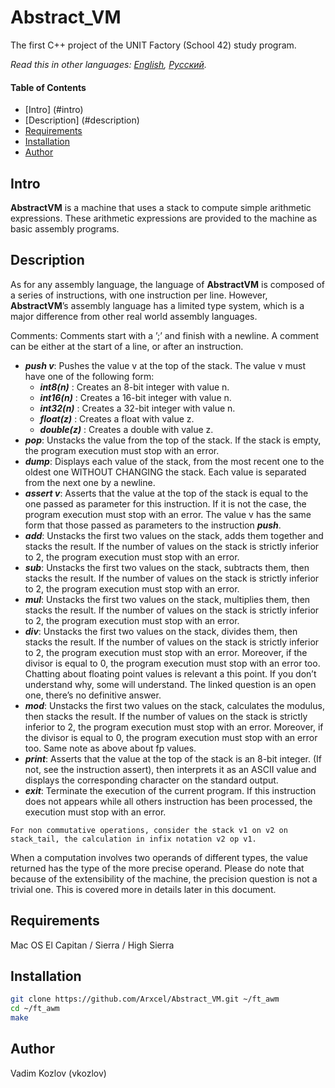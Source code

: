 # Abstract_VM
The first C++ project of the  UNIT Factory (School 42) study program.

*Read this in other languages: [English](README.md), [Русский](README-ru.md).*

#### Table of Contents
- [Intro] (#intro)
- [Description] (#description)
- [Requirements](#requirements)
- [Installation](#installation)
- [Author](#author)

## Intro

__AbstractVM__ is a machine that uses a stack to compute simple arithmetic expressions.
These arithmetic expressions are provided to the machine as basic assembly programs.

## Description

As for any assembly language, the language of __AbstractVM__ is composed of a series of
instructions, with one instruction per line. However, __AbstractVM__’s assembly language
has a limited type system, which is a major difference from other real world assembly
languages.

Comments: Comments start with a ’;’ and finish with a newline. A comment can
be either at the start of a line, or after an instruction.
* ___push v___: Pushes the value v at the top of the stack. The value v must have one of the following form:
    * ___int8(n)___ : Creates an 8-bit integer with value n.
    * ___int16(n)___ : Creates a 16-bit integer with value n.
    * ___int32(n)___ : Creates a 32-bit integer with value n.
    * ___float(z)___ : Creates a float with value z.
    * ___double(z)___ : Creates a double with value z.
* ___pop___: Unstacks the value from the top of the stack. If the stack is empty, the
program execution must stop with an error.
* ___dump___: Displays each value of the stack, from the most recent one to the oldest
one WITHOUT CHANGING the stack. Each value is separated from the next one
by a newline.
* ___assert v___: Asserts that the value at the top of the stack is equal to the one passed
as parameter for this instruction. If it is not the case, the program execution must
stop with an error. The value v has the same form that those passed as parameters
to the instruction ___push___.
* ___add___: Unstacks the first two values on the stack, adds them together and stacks the
result. If the number of values on the stack is strictly inferior to 2, the program
execution must stop with an error.
* ___sub___: Unstacks the first two values on the stack, subtracts them, then stacks the
result. If the number of values on the stack is strictly inferior to 2, the program
execution must stop with an error.
* ___mul___: Unstacks the first two values on the stack, multiplies them, then stacks the
result. If the number of values on the stack is strictly inferior to 2, the program
execution must stop with an error.
* ___div___: Unstacks the first two values on the stack, divides them, then stacks the result.
If the number of values on the stack is strictly inferior to 2, the program execution
must stop with an error. Moreover, if the divisor is equal to 0, the program execution
must stop with an error too. Chatting about floating point values is relevant a this
point. If you don’t understand why, some will understand. The linked question is
an open one, there’s no definitive answer.
* ___mod___: Unstacks the first two values on the stack, calculates the modulus, then
stacks the result. If the number of values on the stack is strictly inferior to 2, the
program execution must stop with an error. Moreover, if the divisor is equal to 0,
the program execution must stop with an error too. Same note as above about fp
values.
* ___print___: Asserts that the value at the top of the stack is an 8-bit integer. (If not,
see the instruction assert), then interprets it as an ASCII value and displays the
corresponding character on the standard output.
* ___exit___: Terminate the execution of the current program. If this instruction does not
appears while all others instruction has been processed, the execution must stop
with an error.
```
For non commutative operations, consider the stack v1 on v2 on
stack_tail, the calculation in infix notation v2 op v1.
```
When a computation involves two operands of different types, the value returned has
the type of the more precise operand. Please do note that because of the extensibility of
the machine, the precision question is not a trivial one. This is covered more in details
later in this document.
## Requirements

Mac OS El Capitan / Sierra / High Sierra

## Installation

```bash
git clone https://github.com/Arxcel/Abstract_VM.git ~/ft_awm
cd ~/ft_awm
make
```
## Author

Vadim Kozlov (vkozlov)